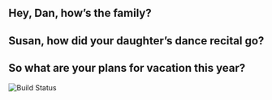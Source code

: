 ## Hey, Dan, how’s the family?

## Susan, how did your daughter’s dance recital go?

## So what are your plans for vacation this year?

![Build Status](https://github.com/incresql/incresql/workflows/Test/badge.svg)
